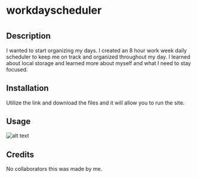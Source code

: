 # workdayscheduler
# <Your-Project-Title>

## Description

I wanted to start organizing my days.  I created an 8 hour work week daily scheduler to keep me on track and organized throughout my day. I learned about local storage and learned more about myself and what I need to stay focused.




## Installation

Utilize the link and download the files and it will allow you to run the site.

## Usage



    
![alt text](assets/screenshot.png)


## Credits

No collaborators this was made by me.

